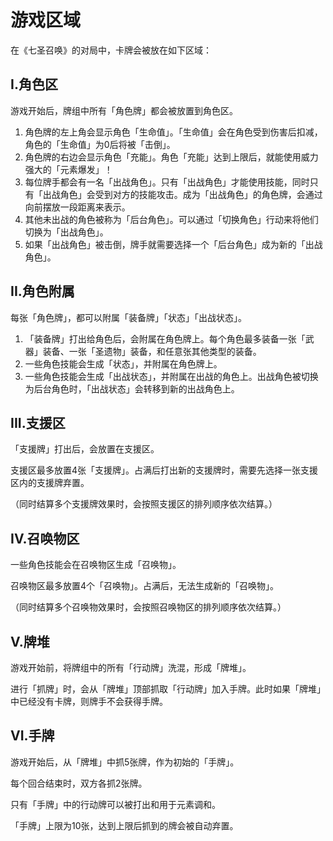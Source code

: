 # 游戏区域

在《七圣召唤》的对局中，卡牌会被放在如下区域：

## I.角色区

游戏开始后，牌组中所有「角色牌」都会被放置到角色区。
1. 角色牌的左上角会显示角色「生命值」。「生命值」会在角色受到伤害后扣减，角色的「生命值」为0后将被「击倒」。
1. 角色牌的右边会显示角色「充能」。角色「充能」达到上限后，就能使用威力强大的「元素爆发」！
1. 每位牌手都会有一名「出战角色」。只有「出战角色」才能使用技能，同时只有「出战角色」会受到对方的技能攻击。成为「出战角色」的角色牌，会通过向前摆放一段距离来表示。
1. 其他未出战的角色被称为「后台角色」。可以通过「切换角色」行动来将他们切换为「出战角色」。
1. 如果「出战角色」被击倒，牌手就需要选择一个「后台角色」成为新的「出战角色」。

## II.角色附属

每张「角色牌」，都可以附属「装备牌」「状态」「出战状态」。
1. 「装备牌」打出给角色后，会附属在角色牌上。每个角色最多装备一张「武器」装备、一张「圣遗物」装备，和任意张其他类型的装备。
1. 一些角色技能会生成「状态」，并附属在角色牌上。
1. 一些角色技能会生成「出战状态」，并附属在出战的角色上。出战角色被切换为后台角色时，「出战状态」会转移到新的出战角色上。

## III.支援区

「支援牌」打出后，会放置在支援区。

支援区最多放置4张「支援牌」。占满后打出新的支援牌时，需要先选择一张支援区内的支援牌弃置。

（同时结算多个支援牌效果时，会按照支援区的排列顺序依次结算。）

## IV.召唤物区

一些角色技能会在召唤物区生成「召唤物」。

召唤物区最多放置4个「召唤物」。占满后，无法生成新的「召唤物」。

（同时结算多个召唤物效果时，会按照召唤物区的排列顺序依次结算。）

## V.牌堆

游戏开始前，将牌组中的所有「行动牌」洗混，形成「牌堆」。

进行「抓牌」时，会从「牌堆」顶部抓取「行动牌」加入手牌。此时如果「牌堆」中已经没有卡牌，则牌手不会获得手牌。

## VI.手牌

游戏开始后，从「牌堆」中抓5张牌，作为初始的「手牌」。

每个回合结束时，双方各抓2张牌。

只有「手牌」中的行动牌可以被打出和用于元素调和。

「手牌」上限为10张，达到上限后抓到的牌会被自动弃置。
